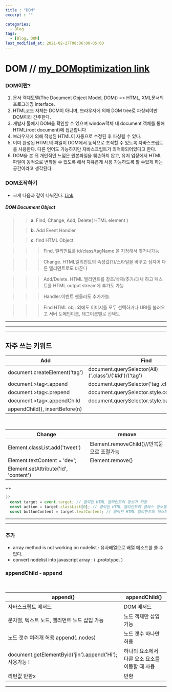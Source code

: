 ```yaml
---
title : "DOM"
excerpt : ""

categories:
  - Blog
tags:
  - [Blog, DOM]
last_modified_at: 2021-02-27T08:06:00-05:00
---
```



DOM  // [my_DOMoptimization link](https://github.com/ShinYoungHO/TIL/blob/master/DOM/DOM_Optimization.md)
===

### DOM이란?

1. 문서 객체모델(The Document Object Model, DOM)) => HTML, XML문서의 프로그래밍 interface.
2. HTML코드 자체는 DOM이 아니며, 브라우저에 의해 DOM tree로 파싱되야만 DOM이라 간주한다.
3. 개발자 툴에서 DOM을 확인할 수 있으며 window객체 내 document 객체를 통해 HTML(root document)에 접근합니다
4. 브라우저에 의해 작성된 HTML이 자동으로 수정된 후 파싱될 수 있다.
5. 이미 완성된 HTML의 파일이 DOM에서 동적으로 조작할 수 있도록 자바스크립트를 사용한다. 다른 언어도 가능하지만 자바스크립트가 최적화되어있다고 한다.
6. DOM을 본 뒤 개인적인 느낌은 원본파일을 훼손하지 않고, 유저 입장에서 HTML 파일이 동적으로 변화될 수 있도록 해서 자유롭게 사용 가능하도록 할 수있게 하는 공간이라고 생각된다.

### DOM조작하기

* 크게 다음과 같이 나눠진다. [Link](https://www.w3schools.com/js/js_htmldom_document.asp)

##### DOM Document Object

>>**a**. Find, Change, Add, Delete( HTML element )
> 
>>**b**. Add Event Handler
> 
>>**c**. find HTML Object

>>> Find. 엘리먼트를 id/class/tagName 을 지정해서 찾거나가능

>>> Change. HTML엘리먼트의 속성값(?)/스타일을 바꾸고 심지어 다른 엘리먼트로도 바꾼다

>>> Add/Delete. HTML 엘리먼트를 창조/삭제/추가/대체 하고 텍스트를 HTML output stream에 추가도 가능 

>>> Handler.이벤트 핸들러도 추가가능.

>>> Find HTML obj. 외에도 이미지를 모두 선택하거나 URI를 불러오고 서버 도메인이름, 태그이름별로 선택도 

***
***
***


## 자주 쓰는 키워드 

|Add|Find|
|------|------|
|document.createElement('tag')         |document.querySelector(All)('.class')/('#id')/('tag')|
|document.>tag<.append                 |document.querySelector('tag .class')|
|document.>tag<.prepend                |document.querySelector.style.color |
|document.>tag<.appendChild            |document.querySelector.style.backgroundColor|
| appendChild(), insertBefore(n)| |

<br>

| Change   |  remove |
|------|------|
|Element.classList.add('tweet')         |Element.removeChild()//반복문으로 조절가능|
|Element.textContent  = 'dev';         |Element.remove()|
|Element.setAttribute('id', 'content')|  |

++
```js
??
  const target = event.target; // 클릭된 HTML 엘리먼트의 정보가 저장
  const action = target.classList[0]; // 클릭된 HTML 엘리먼트에 클레스 정보를 가져옴 
  const buttonContent = target.textContent; // 클릭된 HTML 엘리먼트의 텍스트 정보를 가져옴
```
***
***
### 추가
* array method is not working on nodelist : 유사배열으로 배열 메소드를 쓸 수 없다. 
* convert nodelist into javascript array : ( .prototype. )

### appendChild - append
<br>

|append()|appendChild()|
|------|------|
|자바스크립트 메서드|DOM 메서드|
|문자열, 텍스트 노드, 엘리먼트 노드 삽입 가능|노드 객체만 삽입 가능|
|노드 갯수 여러개 허용 append(..nodes)|노드 갯수 하나만 허용|
|document.getElementByid('jin').append('Hi'); 사용가능 !|하나의 요소에서 다른 요소 요소를 이동할 때 사용|
|리턴값 반환x|반환|


***














